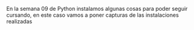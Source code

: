 En la semana 09 de Python instalamos algunas cosas para poder seguir cursando, en este caso vamos a poner capturas de las instalaciones realizadas
